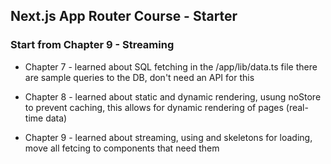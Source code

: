 ## Next.js App Router Course - Starter

### Start from Chapter 9 - Streaming

- Chapter 7 - learned about SQL fetching in the /app/lib/data.ts file there are sample queries to the DB, don't need an API for this

- Chapter 8 - learned about static and dynamic rendering, usung noStore to prevent caching, this allows for dynamic rendering of pages (real-time data)

- Chapter 9 - learned about streaming, using <Suspense /> and skeletons for loading, move all fetcing to components that need them

